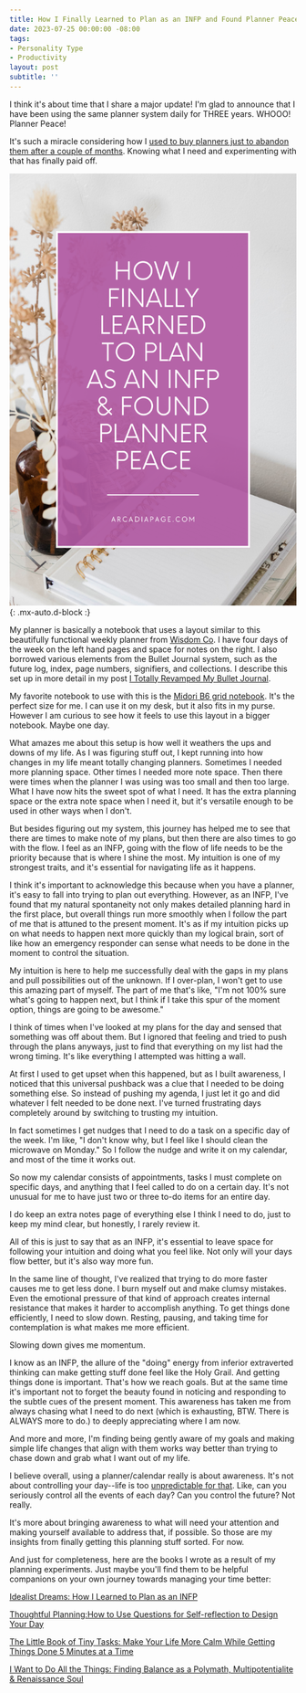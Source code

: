 ```yaml
---
title: How I Finally Learned to Plan as an INFP and Found Planner Peace
date: 2023-07-25 00:00:00 -08:00
tags:
- Personality Type
- Productivity
layout: post
subtitle: ''
---
```

I think it's about time that I share a major update! I'm glad to announce that I have been using the same planner system daily for THREE years. WHOOO! Planner Peace!

It's such a miracle considering how I [used to buy planners just to abandon them after a couple of months](https://arcadiapage.com/2018/06/how-i-learned-to-plan-as-infp.html). Knowing what I need and experimenting with that has finally paid off.

![INFP planning and finding planner peace](/uploads/how-I-learned-to-plan-infp-planner-peace.png "INFP planning Planner peace holistic planning intuitive planning methods"){: .mx-auto.d-block :}

My planner is basically a notebook that uses a layout similar to this beautifully functional weekly planner from [Wisdom Co](https://www.wisdomsupplyco.com/collections/best-sellers/products/2024-zero-waste-weekly-planner?al_pg_id=67716419-531f-41c4-a282-71c7d0ecd622). I have four days of the week on the left hand pages and space for notes on the right. I also borrowed various elements from the Bullet Journal system, such as the future log, index, page numbers, signifiers, and collections. I describe this set up in more detail in my post [I Totally Revamped My Bullet Journal](https://arcadiapage.com/2021-10-27-i-totally-revamped-my-bullet-journal-here-s-what-i-did-to-make-it-better/). 

My favorite notebook to use with this is the [Midori B6 grid notebook](https://www.amazon.com/Midori-notebook-Shinsho-ruled-japan/dp/B005R1BJG6/ref=mp_s_a_1_3?crid=2HNEPD6D70U0D&keywords=midori+b5+slim&qid=1690134221&sprefix=midori+b5+slim%2Caps%2C244&sr=8-3). It's the perfect size for me. I can use it on my desk, but it also fits in my purse. However I am curious to see how it feels to use this layout in a bigger notebook. Maybe one day.

What amazes me about this setup is how well it weathers the ups and downs of my life. As I was figuring stuff out, I kept running into how changes in my life meant totally changing planners. Sometimes I needed more planning space. Other times I needed more note space. Then there were times when the planner I was using was too small and then too large. What I have now hits the sweet spot of what I need. It has the extra planning space or the extra note space when I need it, but it's versatile enough to be used in other ways when I don't.

But besides figuring out my system, this journey has helped me to see that there are times to make note of my plans, but then there are also times to go with the flow. I feel as an INFP, going with the flow of life needs to be the priority because that is where I shine the most. My intuition is one of my strongest traits, and it's essential for navigating life as it happens.

I think it's important to acknowledge this because when you have a planner, it's easy to fall into trying to plan out everything. However, as an INFP, I've found that my natural spontaneity not only makes detailed planning hard in the first place, but overall things run more smoothly when I follow the part of me that is attuned to the present moment.  It's as if my intuition picks up on what needs to happen next more quickly than my logical brain, sort of like how an emergency responder can sense what needs to be done in the moment to control the situation.

My intuition is here to help me successfully deal with the gaps in my plans and pull possibilities out of the unknown. If I over-plan, I won't get to use this amazing part of myself. The part of me that's like, "I'm not 100% sure what's going to happen next, but I think if I take this spur of the moment option, things are going to be awesome."

I think of times when I've looked at my plans for the day and sensed that something was off about them. But I ignored that feeling and tried to push through the plans anyways, just to find that everything on my list had the wrong timing. It's like everything I attempted was hitting a wall.

At first I used to get upset when this happened, but as I built awareness, I noticed that this universal pushback was a clue that I needed to be doing something else. So instead of pushing my agenda, I just let it go and did whatever I felt needed to be done next. I've turned frustrating days completely around by switching to trusting my intuition.

In fact sometimes I get nudges that I need to do a task on a specific day of the week. I'm like, "I don't know why, but I feel like I should clean the microwave on Monday." So I follow the nudge and write it on my calendar, and most of the time it works out.

So now my calendar consists of appointments, tasks I must complete on specific days, and anything that I feel called to do on a certain day. It's not unusual for me to have just two or three to-do items for an entire day.

I do keep an extra notes page of everything else I think I need to do, just to keep my mind clear, but honestly, I rarely review it. 

All of this is just to say that as an INFP, it's essential to leave space for following your intuition and doing what you feel like. Not only will your days flow better, but it's also way more fun. 

In the same line of thought, I've realized that trying to do more faster causes me to get less done. I burn myself out and make clumsy mistakes. Even the emotional pressure of that kind of approach creates internal resistance that makes it harder to accomplish anything. To get things done efficiently, I need to slow down. Resting, pausing, and taking time for contemplation is what makes me more efficient. 

Slowing down gives me momentum.

I know as an INFP, the allure of the "doing" energy from inferior extraverted thinking can make getting stuff done feel like the Holy Grail. And getting things done is important. That's how we reach goals. But at the same time it's important not to forget the beauty found in noticing and responding to the subtle cues of the present moment. This awareness has taken me from always chasing what I need to do next (which is exhausting, BTW. There is ALWAYS more to do.) to deeply appreciating where I am now. 

And more and more, I'm finding being gently aware of my goals and making simple life changes that align with them works way better than trying to chase down and grab what I want out of my life. 

I believe overall, using a planner/calendar really is about awareness. It's not about controlling your day--life is too [unpredictable for that](https://arcadiapage.com/2021-10-25-what-to-do-when-your-day-doesn-t-go-as-planned/). Like, can you seriously control all the events of each day? Can you control the future? Not really. 

It's more about bringing awareness to what will need your attention and making yourself available to address that, if possible. So those are my insights from finally getting this planning stuff sorted. For now.

And just for completeness, here are the books I wrote as a result of my planning experiments. Just maybe you'll find them to be helpful companions on your own journey towards managing your time better:

[Idealist Dreams: How I Learned to Plan as an INFP](https://payhip.com/b/KrBh)

[Thoughtful Planning:How to Use Questions for Self-reflection to Design Your Day](https://payhip.com/b/YSucT)

[The Little Book of Tiny Tasks: Make Your Life More Calm While Getting Things Done 5 Minutes at a Time](https://payhip.com/b/e32lr)

[I Want to Do All the Things: Finding Balance as a Polymath, Multipotentialite & Renaissance Soul](https://payhip.com/b/4ljG)





